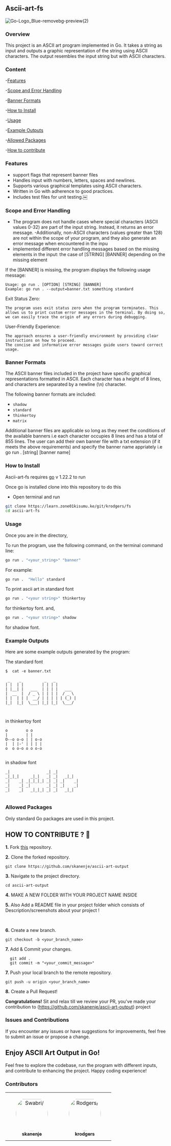 ## Ascii-art-fs
![Go-Logo_Blue-removebg-preview(2)](https://github.com/makebelief/makebelief/assets/166484145/ad53f422-f338-4dd7-9ef1-ab772aa1fbb5)
### Overview

This project is an ASCII art program implemented in Go. It takes a string as input and outputs a graphic representation of the string using ASCII characters. The output resembles the input string but with ASCII characters. 
### Content

-[Features](#features)

-[Scope and Error Handling](#scope-and-error-handling)

-[Banner Formats](#banner-formats)

-[How to Install](#how-to-install)

-[Usage](#usage)

-[Example Outputs](#example-outputs)

-[Allowed Packages](#allowed-packages)

-[How to contribute](#how-to-contribute--👷)

### Features
- support flags that represent banner files
- Handles input with numbers, letters, spaces and newlines.
- Supports various graphical templates using ASCII characters.
- Written in Go with adherence to good practices.
- Includes test files for unit testing.￼ 
### Scope and Error Handling
- The program does not handle cases where special characters (ASCII values 0-32) are part of the input string. Instead, it returns an error message.
-Additionally, non-ASCII characters (values greater than 128) are not within the scope of your program, and they also generate an error message when encountered in the inpu
- implemented different error handling messages based on the missing elements in the input: 
the case of [STRING] [BANNER] depending on the missing element

If the [BANNER] is missing, the program displays the following usage message:
```
Usage: go run . [OPTION] [STRING] [BANNER]
Example: go run . --output=banner.txt something standard
```


Exit Status Zero:

    The program uses exit status zero when the program terminates. This allows us to print custom error messages in the terminal. By doing so, we can easily trace the origin of any errors during debugging.




User-Friendly Experience:

    The approach ensures a user-friendly environment by providing clear instructions on how to proceed.
    The concise and informative error messages guide users toward correct usage.


### Banner Formats

The ASCII banner files included in the project have specific graphical representations formatted in ASCII. Each character has a height of 8 lines, and characters are separated by a newline (\n) character.

The following banner formats are included:
- `shadow`
- `standard`
- `thinkertoy`
-  `matrix`

Additional banner files are applicable so long as they meet the conditions of the available banners i.e each character occupies 8 lines and has a total of 855 lines. 
The user can add their own banner file with a txt extension (if it meets the above requirements) and specify the banner name appriately i.e go run . [string] [banner name] 

### How to Install
Ascii-art-fs requires [go](https://go.dev/dl/)  v 1.22.2 to run

Once go is installed  clone into this repository to do this 

- Open terminal and run
``` sh
git clone https://learn.zone01kisumu.ke/git/krodgers/fs
cd ascii-art-fs
```

### Usage
Once you are in the directory,

To run the program, use the following command, on the terminal command line:


```bash
go run . "<your_string>" "banner"
```

For example:

```bash
go run .  "Hello" standard
```
To print ascii art in standard font
```bash
go run . "<your string>" thinkertoy
```
for thinkertoy font. and,
```bash
go run . "<your string>" shadow
```
for shadow font.

### Example Outputs

Here are some example outputs generated by the program:

The standard font
```
$  cat -e banner.txt
```
```
 _    _          _   _          
| |  | |        | | | |         
| |__| |   ___  | | | |   ___   
|  __  |  / _ \ | | | |  / _ \  
| |  | | |  __/ | | | | | (_) | 
|_|  |_|  \___| |_| |_|  \___/  
                                 
                                       
```
in thinkertoy font
```
o        o o     
|        | |     
O--o o-o | | o-o 
|  | |-' | | | | 
o  o o-o o o o-o 
                 
```
in shadow font 
```
_|                _| _|          
_|_|_|     _|_|   _| _|   _|_|   
_|    _| _|_|_|_| _| _| _|    _| 
_|    _| _|       _| _| _|    _| 
_|    _|   _|_|_| _| _|   _|_|   
                                
```
### Allowed Packages

Only standard Go packages are used in this project.





## HOW TO CONTRIBUTE ? 👷 

**1.** Fork [this](https://github.com/skanenje/ascii-art-output) repository.

**2.** Clone the forked repository.

```terminal
git clone https://github.com/skanenje/ascii-art-output
```

**3.** Navigate to the project directory.

```terminal
cd ascii-art-output
```

**4.**  MAKE A NEW FOLDER WITH YOUR PROJECT NAME INSIDE 
<br>

**5.**  Also Add a README file in your project folder which consists of Description/screenshots about your project !
          
 
<br>

**6.** Create a new branch.

```terminal
git checkout -b <your_branch_name>
```

**7.** Add & Commit your changes.

```terminal
  git add .
  git commit -m "<your_commit_message>"
```

**7.** Push your local branch to the remote repository.

```terminal
git push -u origin <your_branch_name>
```

**8.** Create a Pull Request!

**Congratulations!** Sit and relax till we review your PR, you've made your contribution to (https://github.com/skanenje/ascii-art-output) project

### Issues and Contributions

If you encounter any issues or have suggestions for improvements, feel free to submit an issue or propose a change.

## Enjoy ASCII Art Output in Go!

Feel free to explore the codebase, run the program with different inputs, and contribute to enhancing the project. Happy coding experience!
### Contributors

<table>
<tr>
    <td align="center" style="word-wrap: break-word; width: 150.0; height: 150.0">
        <a href=https://www.linkedin.com/in/swabri-musa-565350291?lipi=urn%3Ali%3Apage%3Ad_flagship3_profile_view_base_contact_details%3Buf0Ls4oWR2O2WLUMO5sIBg%3D%3D>
            <img src=https://learn.zone01kisumu.ke/git/avatars/bc7899a0aac2630a0a9b50bf330437a7?size=870 width="100;"  style="border-radius:50%;align-items:center;justify-content:center;overflow:hidden;padding-top:10px" alt=Swabri/>
            <br />
            <sub style="font-size:14px"><b>skanenje</b></sub>
        </a>
    </td>
    <td align="center" style="word-wrap: break-word; width: 150.0; height: 150.0">
        <a href=https://www.linkedin.com/in/rodgers-kaunda>
            <img src=https://learn.zone01kisumu.ke/git/avatars/aa19095145ab1ad43695e3cd3f7f3a5b?size=870 width="100;"  style="border-radius:50%;align-items:center;justify-content:center;overflow:hidden;padding-top:10px" alt=Rodgers/>
            <br />
            <sub style="font-size:14px"><b>krodgers</b></sub>
        </a>
    </td>
</tr>
</table>
